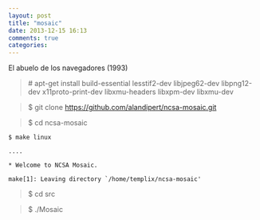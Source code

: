 ```yaml
---
layout: post
title: "mosaic"
date: 2013-12-15 16:13
comments: true
categories: 
---
```

El abuelo de los navegadores (1993)

>\# apt-get install build-essential lesstif2-dev libjpeg62-dev libpng12-dev x11proto-print-dev libxmu-headers libxpm-dev libxmu-dev

>$ git clone https://github.com/alandipert/ncsa-mosaic.git

>$ cd ncsa-mosaic

	$ make linux

	....

	* Welcome to NCSA Mosaic.

	make[1]: Leaving directory `/home/templix/ncsa-mosaic'

>$ cd src

>$ ./Mosaic

